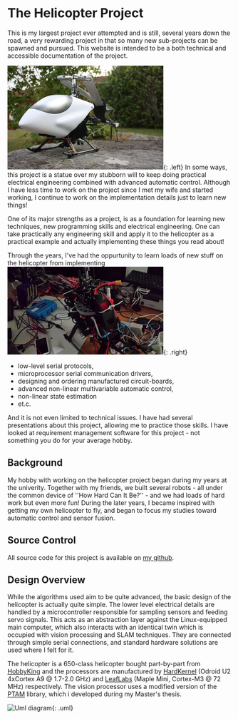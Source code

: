 # The Helicopter Project
This is my largest project ever attempted and is still, several years down the road, a very rewarding project in that so many
new sub-projects can be spawned and pursued.
This website is intended to be a both technical and accessible documentation of the project.

![Helicopter](helicopter.jpg){: .left}
In some ways, this project is a statue over my stubborn will to keep doing practical
electrical engineering combined with advanced automatic control. 
Although I have less time to work on the project since I met my wife and started working, 
I continue to work on the implementation details just to learn new things! 

One of its major strengths as a project, is as a foundation for learning new 
techniques, new programming skills and electrical engineering.
One can take practically any engineering skill and apply it to the helicopter
as a practical example and actually implementing these things you read about!

Through the years, I've had the oppurtunity to learn loads of new stuff on the helicopter from
implementing 
![Helicopter](nohull.jpg){: .right}

 - low-level serial protocols, 
 - microprocessor serial communication drivers,
 - designing and ordering manufactured circuit-boards,
 - advanced non-linear multivariable automatic control,
 - non-linear state estimation
 - et.c.

And it is not even limited to technical issues. I have had several presentations
about this project, allowing me to practice those skills. 
I have looked at requirement management software for this project - not something
you do for your average hobby.

## Background
My hobby with working on the helicopter project began during my years at the univerity. 
Together with my friends, we built several robots - all under the common device of ''How Hard Can It Be?'' - and we had loads of hard work
but even more fun! During the later years, I became inspired with getting my own helicopter to fly, and began to focus my studies
toward automatic control and sensor fusion. 

## Source Control
All source code for this project is available on [my github](https://github.com/jonatanolofsson/helicopter).

## Design Overview
While the algorithms used aim to be quite advanced, the basic design of the helicopter is actually quite simple.
The lower level electrical details are handled by a microcontroller responsible for sampling sensors and feeding servo signals.
This acts as an abstraction layer against the Linux-equipped main computer, which also interacts with an identical twin which is occupied with vision processing and SLAM techniques.
They are connected through simple serial connections, and standard hardware solutions are used where I felt for it.

The helicopter is a 650-class helicopter bought part-by-part from [HobbyKing](http://www.hobbyking.com) and the processors
are manufactured by [HardKernel](http://www.hardkernel.com) (Odroid U2 4xCortex A9 @ 1.7-2.0 GHz) and [LeafLabs](http://www.leaflabs.com) (Maple Mini, Cortex-M3 @ 72 MHz)
respectively. The vision processor uses a modified version of the [PTAM](http://www.robots.ox.ac.uk/~gk/PTAM/) library, which i developed during my Master's thesis.

![Uml diagram](helicopter.uml){: .uml}
